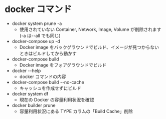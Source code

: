 # docker コマンド

<!-- https://matsuand.github.io/docs.docker.jp.onthefly/engine/reference/run/ -->

- docker system prune -a
  - 使用されていない Container, Network, Image, Volume が削除されます(-a は--all でも同じ)
- docker-compose up -d
  - Docker image をバックグラウンドでビルド、イメージが見つからないときはビルドしてから動かす
- docker-compose build
  - Docker image をフォアグラウンドでビルド
- docker --help
  - docker コマンドの内容
- docker-compose build --no-cache
  - キャッシュを作成せずにビルド
- docker system df
  - 現在の Docker の容量利用状況を確認
- docker builder prune
  - 容量利用状況にある TYPE カラムの「Build Cache」削除
